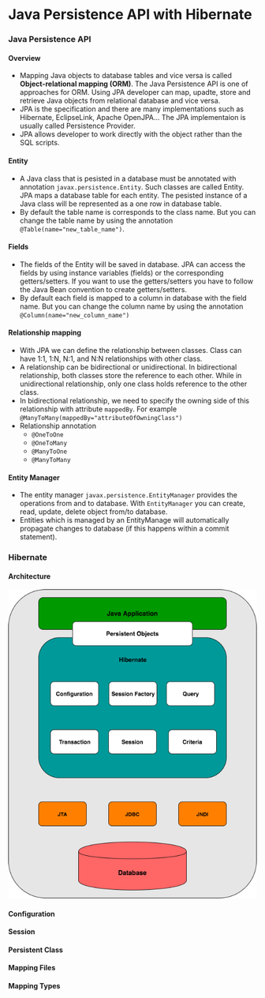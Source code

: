 # Java Persistence API with Hibernate

### Java Persistence API
#### Overview
* Mapping Java objects to database tables and vice versa is called **Object-relational mapping (ORM)**. The Java Persistence  API is one of approaches for ORM. Using JPA developer can map, upadte, store and retrieve Java objects from relational database and vice versa.
* JPA is the specification and there are many implementations such as Hibernate, EclipseLink, Apache OpenJPA... The JPA implementaion is usually called Persistence Provider.
* JPA allows developer to work directly with the object rather than the SQL scripts.

#### Entity
* A Java class that is pesisted in a database must be annotated with annotation ```javax.persistence.Entity```. Such classes are called Entity. JPA maps a database table for each entity. The pesisted instance of a Java class will be represented as a one row in database table.
* By default the table name is corresponds to the class name. But you can change the table name by using the annotation ```@Table(name="new_table_name")```. 

#### Fields
* The fields of the Entity will be saved in database. JPA can access the fields by using instance variables (fields) or the corresponding getters/setters. If you want to use the getters/setters you have to follow the Java Bean convention to create getters/setters.
* By default each field is mapped to a column in database with the field name. But you can change the column name by using the annotation ```@Column(name="new_column_name")```

#### Relationship mapping
* With JPA we can define the relationship between classes. Class can have 1:1, 1:N, N:1, and N:N relationships with other class.
* A relationship can be bidirectional or unidirectional. In bidirectional relationship, both classes store the reference to each other. While in unidirectional relationship, only one class holds reference to the other class.
* In bidirectional relationship, we need to specify the owning side of this relationship with attribute ```mappedBy```. For example ```@ManyToMany(mappedBy="attributeOfOwningClass")```
* Relationship annotation
    * ```@OneToOne```
    * ```@OneToMany```
    * ```@ManyToOne```
    * ```@ManyToMany```

#### Entity Manager
* The entity manager ```javax.persistence.EntityManager``` provides the operations from and to database. With ```EntityManager``` you can create, read, update, delete object from/to database.
* Entities which is managed by an EntityManage will automatically propagate changes to database (if this happens within a commit statement).



### Hibernate
#### Architecture
![arch](images/hibernate_arch.png)



#### Configuration

#### Session

#### Persistent Class

#### Mapping Files

#### Mapping Types
